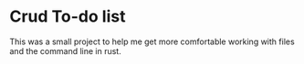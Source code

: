 # Crud To-do list

This was a small project to help me get more comfortable working
with files and the command line in rust.
